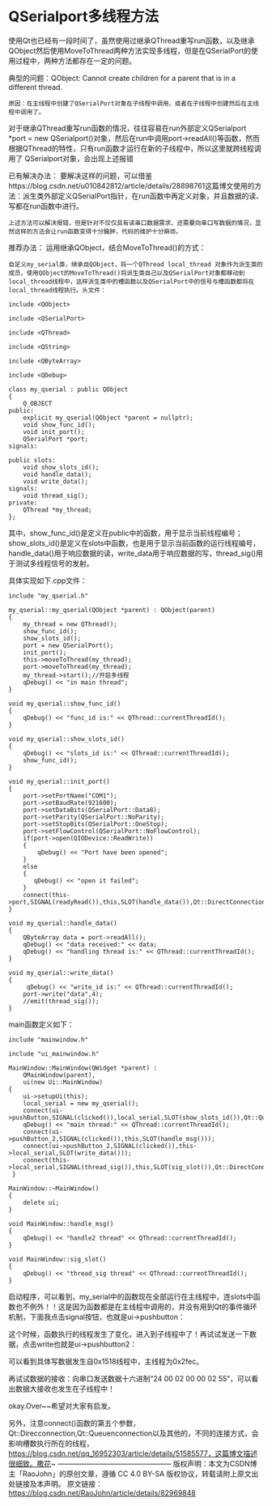 # QSerialport多线程方法



   使用Qt也已经有一段时间了，虽然使用过继承QThread重写run函数，以及继承QObject然后使用MoveToThread两种方法实现多线程，但是在QSerialPort的使用过程中，两种方法都存在一定的问题。

典型的问题：QObject: Cannot create children for a parent that is in a different thread.

    原因：在主线程中创建了QSerialPort对象在子线程中调用，或者在子线程中创建然后在主线程中调用了。

对于继承QThread重写run函数的情况，往往容易在run外部定义QSerialport *port = new QSerialport()对象，然后在run中调用port->readAll()等函数，然而根据QThread的特性，只有run函数才运行在新的子线程中，所以这里就跨线程调用了 QSerialport对象，会出现上述报错

已有解决办法：
    要解决这样的问题，可以借鉴https://blog.csdn.net/u010842812/article/details/28898761这篇博文使用的方法：派生类外部定义QSerialPort指针，在run函数中再定义对象，并且数据的读、写都在run函数中进行。

    上述方法可以解决报错，但是针对不仅仅具有读串口数据需求、还需要向串口写数据的情况，显然这样的方法会让run函数变得十分臃肿，代码的维护十分麻烦。

推荐办法：
    运用继承QObject，结合MoveToThread()的方式：

    自定义my_serial类，继承自QObject，将一个QThread local_thread 对象作为派生类的成员，使用QObject的MoveToThread()将派生类自己以及QSerialPort对象都移动到local_thread线程中，这样派生类中的槽函数以及QSerialPort中的信号与槽函数都将在local_thread线程执行。头文件：

```
include <QObject>

include <QSerialPort>

include <QThread>

include <QString>

include <QByteArray>

include <QDebug>

class my_qserial : public QObject
{
    Q_OBJECT
public:
    explicit my_qserial(QObject *parent = nullptr);
    void show_func_id();
    void init_port();
    QSerialPort *port;
signals:

public slots:
    void show_slots_id();
    void handle_data();
    void write_data();
signals:
    void thread_sig();
private:
    QThread *my_thread;
};

```





其中，show_func_id()是定义在public中的函数，用于显示当前线程编号；show_slots_id()是定义在slots中函数，也是用于显示当前函数的运行线程编号，handle_data()用于响应数据的读，write_data用于响应数据的写，thread_sig()用于测试多线程信号的发射。

具体实现如下.cpp文件：

```
include "my_qserial.h"

my_qserial::my_qserial(QObject *parent) : QObject(parent)
{
    my_thread = new QThread();
    show_func_id();
    show_slots_id();
    port = new QSerialPort();
    init_port();
    this->moveToThread(my_thread);
    port->moveToThread(my_thread);
    my_thread->start();//开启多线程
    qDebug() << "in main thread";
}

void my_qserial::show_func_id()
{
    qDebug() << "func_id is:" << QThread::currentThreadId();
}

void my_qserial::show_slots_id()
{
    qDebug() << "slots_id is:" << QThread::currentThreadId();
    show_func_id();
}

void my_qserial::init_port()
{
    port->setPortName("COM1");
    port->setBaudRate(921600);
    port->setDataBits(QSerialPort::Data8);
    port->setParity(QSerialPort::NoParity);
    port->setStopBits(QSerialPort::OneStop);
    port->setFlowControl(QSerialPort::NoFlowControl);
    if(port->open(QIODevice::ReadWrite))
    {
        qDebug() << "Port have been opened";
    }
    else
    {
       qDebug() << "open it failed";
    }
    connect(this->port,SIGNAL(readyRead()),this,SLOT(handle_data()),Qt::DirectConnection);
}

void my_qserial::handle_data()
{
    QByteArray data = port->readAll();
    qDebug() << "data received:" << data;
    qDebug() << "handling thread is:" << QThread::currentThreadId();
}

void my_qserial::write_data()
{
     qDebug() << "write_id is:" << QThread::currentThreadId();
    port->write("data",4);
    //emit(thread_sig());
}

```





main函数定义如下：

```
include "mainwindow.h"

include "ui_mainwindow.h"

MainWindow::MainWindow(QWidget *parent) :
    QMainWindow(parent),
    ui(new Ui::MainWindow)
{
    ui->setupUi(this);
    local_serial = new my_qserial();
    connect(ui->pushButton,SIGNAL(clicked()),local_serial,SLOT(show_slots_id()),Qt::QueuedConnection);
    qDebug() << "main thread:" << QThread::currentThreadId();
    connect(ui->pushButton_2,SIGNAL(clicked()),this,SLOT(handle_msg()));
    connect(ui->pushButton_2,SIGNAL(clicked()),this->local_serial,SLOT(write_data()));
    connect(this->local_serial,SIGNAL(thread_sig()),this,SLOT(sig_slot()),Qt::DirectConnection);
 }

MainWindow::~MainWindow()
{
    delete ui;
}

void MainWindow::handle_msg()
{
    qDebug() << "handle2 thread" << QThread::currentThreadId();
}

void MainWindow::sig_slot()
{
    qDebug() << "thread_sig thread" << QThread::currentThreadId();
}

```





启动程序，可以看到，my_serial中的函数现在全部运行在主线程中，连slots中函数也不例外！！这是因为函数都是在主线程中调用的，并没有用到Qt的事件循环机制，下面我点击signal按钮，也就是ui->pushbutton：



这个时候，函数执行的线程发生了变化，进入到子线程中了！再试试发送一下数据，点击write也就是ui->pushbutton2：



可以看到具体写数据发生自0x1518线程中，主线程为0x2fec。

再试试数据的接收：向串口发送数据十六进制“24 00 02 00 00 02 55”，可以看出数据大接收也发生在子线程中！



okay.Over~~希望对大家有启发。

另外，注意connect()函数的第五个参数，Qt::Direcconnection,Qt::Queuenconnection以及其他的，不同的连接方式，会影响槽数执行所在的线程，https://blog.csdn.net/qq_16952303/article/details/51585577，这篇博文描述很细致。撒花~
————————————————
版权声明：本文为CSDN博主「RaoJohn」的原创文章，遵循 CC 4.0 BY-SA 版权协议，转载请附上原文出处链接及本声明。
原文链接：https://blog.csdn.net/RaoJohn/article/details/82969848